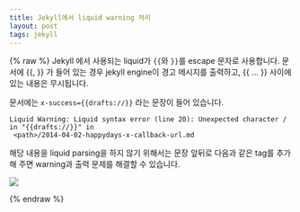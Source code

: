 ```yaml
---
title: Jekyll에서 liquid warning 처리
layout: post
tags: jekyll
---
```


{% raw %}
Jekyll 에서 사용되는 liquid가 `{{`와 `}}`를 escape 문자로 사용합니다. 
문서에 {{, }} 가 들어 있는 경우 jekyll engine이 경고 메시지를 출력하고,
{{ ... }}  사이에 있는 내용은 무시됩니다. 

문서에는  `x-success={{drafts://}}` 라는 문장이 들어 있습니다. 

```
Liquid Warning: Liquid syntax error (line 20): Unexpected character / in "{{drafts://}}" in 
 <path>/2014-04-02-happydays-x-callback-url.md
```

해당 내용을 liquid parsing을 하지 않기 위해서는 문장 앞뒤로 다음과 같은 tag를 추가해 주면
warning과 출력 문제를 해결할 수 있습니다. 

![](http://d.jmjeong.com/K4a5+)

{% endraw %}